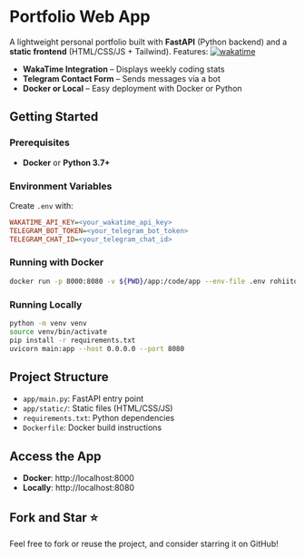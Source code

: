 # Portfolio Web App

A lightweight personal portfolio built with **FastAPI** (Python backend) and a **static frontend** (HTML/CSS/JS + Tailwind). Features:
[![wakatime](https://wakatime.com/badge/user/cf1154fa-692c-4825-a340-ef4f714be7f7/project/60027ede-fa1b-4b04-be01-0a6fa266faf5.svg)](https://wakatime.com/badge/user/cf1154fa-692c-4825-a340-ef4f714be7f7/project/60027ede-fa1b-4b04-be01-0a6fa266faf5)

- **WakaTime Integration** – Displays weekly coding stats
- **Telegram Contact Form** – Sends messages via a bot
- **Docker or Local** – Easy deployment with Docker or Python

## Getting Started

### Prerequisites

- **Docker** or **Python 3.7+**

### Environment Variables

Create `.env` with:

```ini
WAKATIME_API_KEY=<your_wakatime_api_key>
TELEGRAM_BOT_TOKEN=<your_telegram_bot_token>
TELEGRAM_CHAT_ID=<your_telegram_chat_id>
```

### Running with Docker

```bash
docker run -p 8000:8080 -v ${PWD}/app:/code/app --env-file .env rohiitq/portfolio
```

### Running Locally

```bash
python -m venv venv
source venv/bin/activate
pip install -r requirements.txt
uvicorn main:app --host 0.0.0.0 --port 8080
```

## Project Structure

- `app/main.py`: FastAPI entry point
- `app/static/`: Static files (HTML/CSS/JS)
- `requirements.txt`: Python dependencies
- `Dockerfile`: Docker build instructions

## Access the App

- **Docker**: http://localhost:8000
- **Locally**: http://localhost:8080

## Fork and Star ⭐

Feel free to fork or reuse the project, and consider starring it on GitHub!
